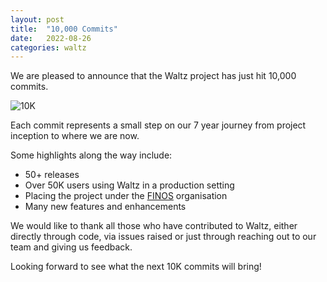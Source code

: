 ```yaml
---
layout: post
title:  "10,000 Commits"
date:   2022-08-26
categories: waltz
---
```


We are pleased to announce that the Waltz project has just hit 10,000 commits.

![10K](/blog/assets/images/10K/10K.png)

Each commit represents a small step on our 7 year journey from project inception to where we are now.

Some highlights along the way include:

- 50+ releases
- Over 50K users using Waltz in a production setting
- Placing the project under the [FINOS](https://www.finos.org) organisation
- Many new features and enhancements

We would like to thank all those who have contributed to Waltz, either directly through code, via issues raised or just through reaching out to our team and giving us feedback.

Looking forward to see what the next 10K commits will bring!

